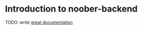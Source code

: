 # Introduction to noober-backend

TODO: write [great documentation](http://jacobian.org/writing/what-to-write/)
